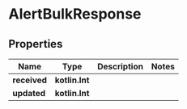 
# AlertBulkResponse

## Properties
Name | Type | Description | Notes
------------ | ------------- | ------------- | -------------
**received** | **kotlin.Int** |  | 
**updated** | **kotlin.Int** |  | 



